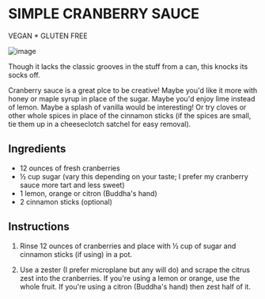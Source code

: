 # SIMPLE CRANBERRY SAUCE

VEGAN * GLUTEN FREE

![image](https://github.com/romkey/turkey-dome-recipes/raw/master/images/cranberry-sauce.jpg)
      

Though it lacks the classic grooves in the stuff from a can, this knocks its socks off.

Cranberry sauce is a great plce to be creative! Maybe you'd like it more with honey or maple syrup in place of the sugar. Maybe you'd enjoy lime instead of lemon. Maybe a splash of vanilla would be interesting! Or try cloves or other whole spices in place of the cinnamon sticks (if the spices are small, tie them up in a cheeseclotch satchel for easy removal).

## Ingredients

- 12 ounces of fresh cranberries
- ½ cup sugar (vary this depending on your taste; I prefer my cranberry sauce more tart and less sweet)
- 1 lemon, orange or citron (Buddha's hand)
- 2 cinnamon sticks (optional)

## Instructions

1. Rinse 12 ounces of cranberries and place with ½ cup of sugar and cinnamon sticks (if using)  in a pot. 

2. Use a zester (I prefer microplane but any will do) and scrape the citrus zest into the cranberries. If you're using a lemon or orange, use the whole fruit. If you're using a citron (Buddha's hand) then zest half of it.



